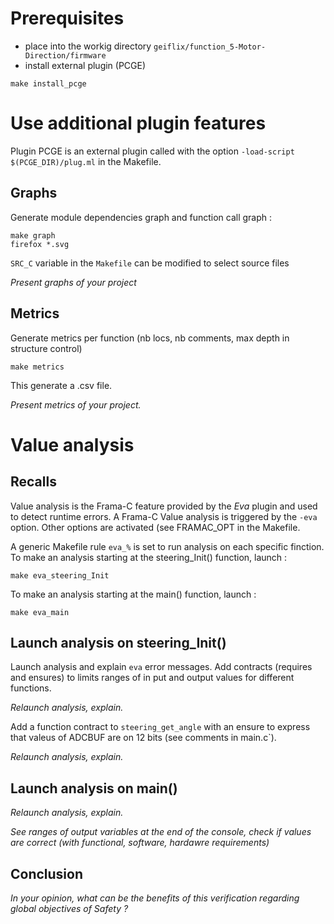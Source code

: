 # Prerequisites

* place into the workig directory `geiflix/function_5-Motor-Direction/firmware`
* install external plugin (PCGE)
``` shell
make install_pcge
```

# Use additional plugin features
Plugin PCGE is an external plugin called with the option `-load-script $(PCGE_DIR)/plug.ml` in the Makefile.

## Graphs
Generate module dependencies graph and function call graph :
``` shell
make graph
firefox *.svg
```
`SRC_C` variable in the `Makefile` can be modified to select source files

<em>Present graphs of your project</em>

## Metrics
Generate metrics per function (nb locs, nb comments, max depth in structure control)
``` shell
make metrics
```
This generate a .csv file.

<em>Present metrics of your project.</em>

# Value analysis
## Recalls
Value analysis is the Frama-C feature provided by the <em>Eva</em> plugin and used to detect runtime errors.
A Frama-C Value analysis is triggered by the `-eva` option.
Other options are activated (see FRAMAC_OPT in the Makefile.

A generic Makefile rule `eva_%` is set to run analysis on each specific finction.  
To make an analysis starting at the steering_Init() function, launch :
```shell
make eva_steering_Init  
```
To make an analysis starting at the main() function, launch :
```shell
make eva_main  
```
## Launch analysis on steering_Init()

Launch analysis and explain `eva` error messages.
Add contracts (requires and ensures) to limits ranges of in put and output values for different functions.

<em>Relaunch analysis, explain.</em>

Add a function contract to `steering_get_angle` with an ensure to express that valeus of ADCBUF are on 12 bits (see comments in main.c`).

<em>Relaunch analysis, explain.</em>

## Launch analysis on main()

<em>Relaunch analysis, explain.</em>

<em>See ranges of output variables at the end of the console, check if values are correct (with functional, software, hardawre requirements) </em>

## Conclusion
<em>In your opinion, what can be the benefits of this verification regarding global objectives of Safety ? </em>






